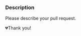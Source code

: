 <!--

If this a new feature make sure you discussed it before, otherwise it can stay unmerged for a long time. Check current roadmap https://github.com/stereobooster/react-snap/issues/90

Please add tests for your code.

Just a reminder that you can install your fork via git, to do this you need to add the following to package JSON

{
  "dependencies": {
    "react-snap": "https://github.com/<name>/react-snap.git"
  }
}

You can specify a version:

{
  "dependencies": {
    "react-snap": "https://github.com/<name>/react-snap.git#<branch or tag or commit sha>"
  }
}

--->

### Description
Please describe your pull request.

💔Thank you!